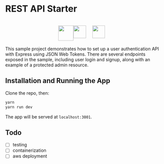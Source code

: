 # REST API Starter
<br/>
<div style='display: flex; justify-content:center;' align-items:'center' ><img height='48px'  src="https://camo.githubusercontent.com/fc61dcbdb7a6e49d3adecc12194b24ab20dfa25b/68747470733a2f2f692e636c6f756475702e636f6d2f7a6659366c4c376546612d3330303078333030302e706e67"
/> <img height='40px'  src="https://s3.amazonaws.com/media-p.slid.es/uploads/364542/images/2393032/Capture_d_e_cran_2016-03-27_a__18.39.05.png"
/>&nbsp;&nbsp;&nbsp;&nbsp;&nbsp;<img height='40px' src="http://passportjs.org/images/PassportJS.svg"
/>&nbsp;&nbsp;&nbsp;&nbsp;&nbsp;
</div>
<br/>
This sample project demonstrates how to set up a user authentication API with Express using JSON Web Tokens. There are several endpoints exposed in the sample, including user login and signup, along with an example of a protected admin resource.


## Installation and Running the App
Clone the repo, then:

```bash
yarn
yarn run dev
```

The app will be served at `localhost:3001`.

## Todo
- [ ] testing
- [ ] containerization
- [ ] aws deployment
